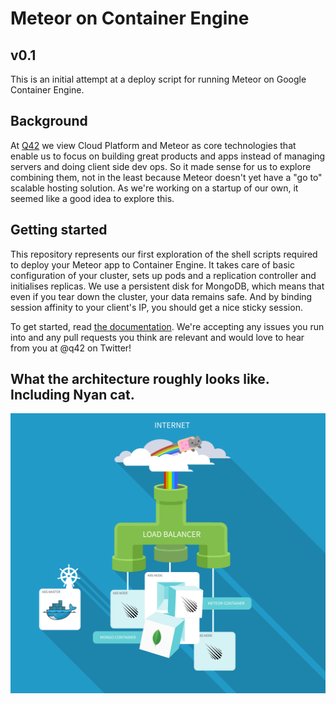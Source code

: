 Meteor on Container Engine
=============

## v0.1

This is an initial attempt at a deploy script for running Meteor on Google Container Engine.

## Background

At [Q42](http://q42.com) we view Cloud Platform and Meteor as core technologies that enable us to focus on building great products and apps instead of managing servers and doing client side dev ops. So it made sense for us to explore combining them, not in the least because Meteor doesn't yet have a "go to" scalable hosting solution. As we're working on a startup of our own, it seemed like a good idea to explore this.

## Getting started

This repository represents our first exploration of the shell scripts required to deploy your Meteor app to Container Engine. It takes care of basic configuration of your cluster, sets up pods and a replication controller and initialises replicas. We use a persistent disk for MongoDB, which means that even if you tear down the cluster, your data remains safe. And by binding session affinity to your client's IP, you should get a nice sticky session.

To get started, read [the documentation](documentation.md). We're accepting any issues you run into and any pull requests you think are relevant and would love to hear from you at @q42 on Twitter!

## What the architecture roughly looks like. Including Nyan cat.

![Visual overview](containers.png)
